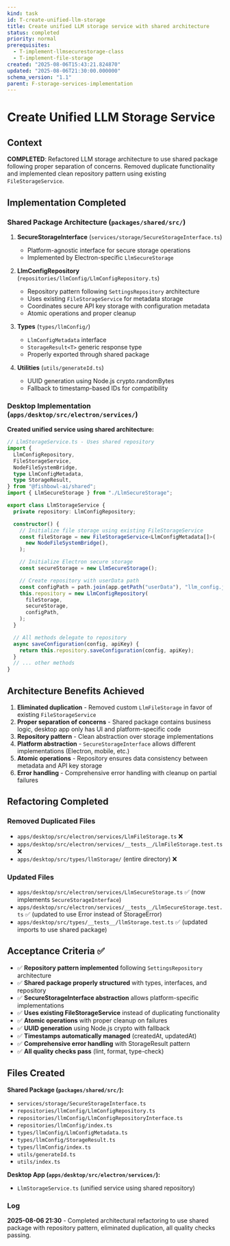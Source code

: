 ```yaml
---
kind: task
id: T-create-unified-llm-storage
title: Create unified LLM storage service with shared architecture
status: completed
priority: normal
prerequisites:
  - T-implement-llmsecurestorage-class
  - T-implement-file-storage
created: "2025-08-06T15:43:21.824870"
updated: "2025-08-06T21:30:00.000000"
schema_version: "1.1"
parent: F-storage-services-implementation
---
```


# Create Unified LLM Storage Service

## Context

**COMPLETED**: Refactored LLM storage architecture to use shared package following proper separation of concerns. Removed duplicate functionality and implemented clean repository pattern using existing `FileStorageService`.

## Implementation Completed

### Shared Package Architecture (`packages/shared/src/`)

1. **SecureStorageInterface** (`services/storage/SecureStorageInterface.ts`)
   - Platform-agnostic interface for secure storage operations
   - Implemented by Electron-specific `LlmSecureStorage`

2. **LlmConfigRepository** (`repositories/llmConfig/LlmConfigRepository.ts`)
   - Repository pattern following `SettingsRepository` architecture
   - Uses existing `FileStorageService` for metadata storage
   - Coordinates secure API key storage with configuration metadata
   - Atomic operations and proper cleanup

3. **Types** (`types/llmConfig/`)
   - `LlmConfigMetadata` interface
   - `StorageResult<T>` generic response type
   - Properly exported through shared package

4. **Utilities** (`utils/generateId.ts`)
   - UUID generation using Node.js crypto.randomBytes
   - Fallback to timestamp-based IDs for compatibility

### Desktop Implementation (`apps/desktop/src/electron/services/`)

**Created unified service using shared architecture:**

```typescript
// LlmStorageService.ts - Uses shared repository
import {
  LlmConfigRepository,
  FileStorageService,
  NodeFileSystemBridge,
  type LlmConfigMetadata,
  type StorageResult,
} from "@fishbowl-ai/shared";
import { LlmSecureStorage } from "./LlmSecureStorage";

export class LlmStorageService {
  private repository: LlmConfigRepository;

  constructor() {
    // Initialize file storage using existing FileStorageService
    const fileStorage = new FileStorageService<LlmConfigMetadata[]>(
      new NodeFileSystemBridge(),
    );

    // Initialize Electron secure storage
    const secureStorage = new LlmSecureStorage();

    // Create repository with userData path
    const configPath = path.join(app.getPath("userData"), "llm_config.json");
    this.repository = new LlmConfigRepository(
      fileStorage,
      secureStorage,
      configPath,
    );
  }

  // All methods delegate to repository
  async saveConfiguration(config, apiKey) {
    return this.repository.saveConfiguration(config, apiKey);
  }
  // ... other methods
}
```

## Architecture Benefits Achieved

1. **Eliminated duplication** - Removed custom `LlmFileStorage` in favor of existing `FileStorageService`
2. **Proper separation of concerns** - Shared package contains business logic, desktop app only has UI and platform-specific code
3. **Repository pattern** - Clean abstraction over storage implementations
4. **Platform abstraction** - `SecureStorageInterface` allows different implementations (Electron, mobile, etc.)
5. **Atomic operations** - Repository ensures data consistency between metadata and API key storage
6. **Error handling** - Comprehensive error handling with cleanup on partial failures

## Refactoring Completed

### Removed Duplicated Files

- `apps/desktop/src/electron/services/LlmFileStorage.ts` ❌
- `apps/desktop/src/electron/services/__tests__/LlmFileStorage.test.ts` ❌
- `apps/desktop/src/types/llmStorage/` (entire directory) ❌

### Updated Files

- `apps/desktop/src/electron/services/LlmSecureStorage.ts` ✅ (now implements `SecureStorageInterface`)
- `apps/desktop/src/electron/services/__tests__/LlmSecureStorage.test.ts` ✅ (updated to use Error instead of StorageError)
- `apps/desktop/src/types/__tests__/llmStorage.test.ts` ✅ (updated imports to use shared package)

## Acceptance Criteria ✅

- ✅ **Repository pattern implemented** following `SettingsRepository` architecture
- ✅ **Shared package properly structured** with types, interfaces, and repository
- ✅ **SecureStorageInterface abstraction** allows platform-specific implementations
- ✅ **Uses existing FileStorageService** instead of duplicating functionality
- ✅ **Atomic operations** with proper cleanup on failures
- ✅ **UUID generation** using Node.js crypto with fallback
- ✅ **Timestamps automatically managed** (createdAt, updatedAt)
- ✅ **Comprehensive error handling** with StorageResult pattern
- ✅ **All quality checks pass** (lint, format, type-check)

## Files Created

**Shared Package (`packages/shared/src/`):**

- `services/storage/SecureStorageInterface.ts`
- `repositories/llmConfig/LlmConfigRepository.ts`
- `repositories/llmConfig/LlmConfigRepositoryInterface.ts`
- `repositories/llmConfig/index.ts`
- `types/llmConfig/LlmConfigMetadata.ts`
- `types/llmConfig/StorageResult.ts`
- `types/llmConfig/index.ts`
- `utils/generateId.ts`
- `utils/index.ts`

**Desktop App (`apps/desktop/src/electron/services/`):**

- `LlmStorageService.ts` (unified service using shared repository)

### Log

**2025-08-06 21:30** - Completed architectural refactoring to use shared package with repository pattern, eliminated duplication, all quality checks passing.
